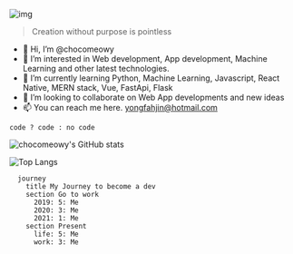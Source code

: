 ![img](https://i.imgur.com/gFFbMBH.png)
>Creation without purpose is pointless

- 👋 Hi, I’m @chocomeowy
- 👀 I’m interested in Web development, App development, Machine Learning and other latest technologies. 
- 🌱 I’m currently learning Python, Machine Learning, Javascript, React Native, MERN stack, Vue, FastApi, Flask
- 💞️ I’m looking to collaborate on Web App developments and new ideas
- 📫 You can reach me here. yongfahjin@hotmail.com

`code ? code : no code`

![chocomeowy's GitHub stats](https://github-readme-stats.vercel.app/api?username=chocomeowy&theme=merko)

![Top Langs](https://github-readme-stats.vercel.app/api/top-langs/?username=chocomeowy&theme=gotham)


```mermaid
  journey
    title My Journey to become a dev
    section Go to work
      2019: 5: Me
      2020: 3: Me
      2021: 1: Me
    section Present
      life: 5: Me
      work: 3: Me
```

<!---
chocomeowy/chocomeowy is a ✨ special ✨ repository because its `README.md` (this file) appears on your GitHub profile.
You can click the Preview link to take a look at your changes.
--->
